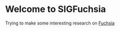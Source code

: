 # Welcome to SIGFuchsia

Trying to make some interesting research on [Fuchsia](https://fuchsia.dev/)


